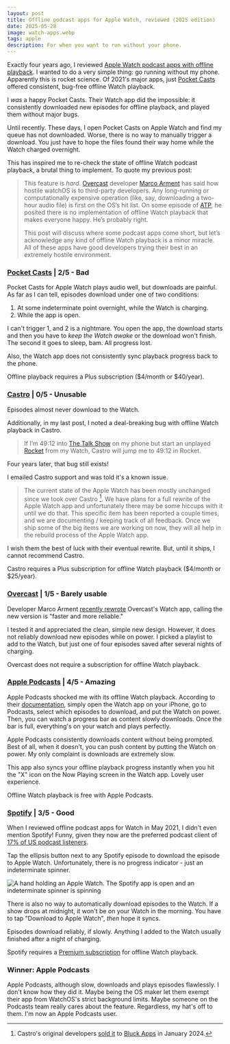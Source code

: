```yaml
---
layout: post
title: Offline podcast apps for Apple Watch, reviewed (2025 edition)
date: 2025-05-28
image: watch-apps.webp
tags: apple
description: For when you want to run without your phone.
---
```


Exactly four years ago, I reviewed [Apple Watch podcast apps with offline playback](/blog/offline-podcast-watch-apps-ranked). I wanted to do a very simple thing: go running without my phone. Apparently this is rocket science. Of 2021's major apps, just [Pocket Casts](https://apps.apple.com/us/app/pocket-casts/id414834813) offered consistent, bug-free offline Watch playback.

I _was_ a happy Pocket Casts. Their Watch app did the impossible: it consistently downloaded new episodes for offline playback, and played them without major bugs.

Until recently. These days, I open Pocket Casts on Apple Watch and find my queue has not downloaded. Worse, there is no way to manually trigger a download. You just have to hope the files found their way home while the Watch charged overnight.

This has inspired me to re-check the state of offline Watch podcast playback, a brutal thing to implement. To quote my previous post:

> This feature is _hard_. [Overcast](https://overcast.fm) developer [Marco Arment](https://mastodon.social/@marcoarment) has said how hostile watchOS is to third-party developers. Any long-running or computationally expensive operation (like, say, downloading a two-hour audio file) is first on the OS’s hit list. On some episode of [ATP](https://atp.fm), he posited there is no implementation of offline Watch playback that makes everyone happy. He’s probably right.
>
> This post will discuss where some podcast apps come short, but let’s acknowledge any kind of offline Watch playback is a minor miracle. All of these apps have good developers trying their best in an extremely hostile environment.

### [Pocket Casts](https://apps.apple.com/us/app/pocket-casts/id414834813) | 2/5 - Bad

Pocket Casts for Apple Watch plays audio well, but downloads are painful. As far as I can tell, episodes download under one of two conditions:

1. At some indeterminate point overnight, while the Watch is charging.
2. While the app is open.

I can't trigger 1, and 2 is a nightmare. You open the app, the download starts and then you have to _keep the Watch awake_ or the download won't finish. The second it goes to sleep, bam. All progress lost.

Also, the Watch app does not consistently sync playback progress back to the phone.

Offline playback requires a Plus subscription ($4/month or $40/year).

### [Castro](https://apps.apple.com/us/app/castro-podcast-player/id1080840241) | 0/5 - Unusable

Episodes almost never download to the Watch.

Additionally, in my last post, I noted a deal-breaking bug with offline Watch playback in Castro.

> If I’m 49:12 into [The Talk Show](https://daringfireball.net/thetalkshow/) on my phone but start an unplayed [Rocket](https://www.relay.fm/rocket) from my Watch, Castro will jump me to 49:12 in Rocket.

Four years later, that bug still exists!

I emailed Castro support and was told it's a known issue.

> The current state of the Apple Watch has been mostly unchanged since we took over Castro [^1]. We have plans for a full rewrite of the Apple Watch app and unfortunately there may be some hiccups with it until we do that. This specific item has been reported a couple times, and we are documenting / keeping track of all feedback. Once we ship some of the big items we are working on now, they will all help in the rebuild process of the Apple Watch app.

[^1]: Castro's original developers [sold it](https://techcrunch.com/2024/01/31/podcast-app-castro-now-owned-by-indie-developer-bluck-apps/) to [Bluck Apps](https://x.com/bluckapps) in January 2024.

I wish them the best of luck with their eventual rewrite. But, until it ships, I cannot recommend Castro.

Castro requires a Plus subscription for offline Watch playback ($4/month or $25/year).

### [Overcast](https://apps.apple.com/us/app/overcast/id888422857) | 1/5 - Barely usable

Developer Marco Arment [recently rewrote](https://mastodon.social/@overcastfm/114540464654803004) Overcast's Watch app, calling the new version is "faster and more reliable."

I tested it and appreciated the clean, simple new design. However, it does not reliably download new episodes while on power. I picked a playlist to add to the Watch, but just one of four episodes saved after several nights of charging.

Overcast does not require a subscription for offline Watch playback.

### [Apple Podcasts](https://www.apple.com/apple-podcasts/) | 4/5 - Amazing

Apple Podcasts shocked me with its offline Watch playback. According to their [documentation](https://support.apple.com/guide/watch/add-podcasts-apd14ab6460c/watchos), simply open the Watch app on your iPhone, go to Podcasts, select which episodes to download, and put the Watch on power. Then, you can watch a progress bar as content slowly downloads. Once the bar is full, everything's on your watch and plays perfectly.

Apple Podcasts consistently downloads content without being prompted. Best of all, when it doesn't, you can push content by putting the Watch on power. My only complaint is downloads are extremely slow.

This app also syncs your offline playback progress instantly when you hit the "X" icon on the Now Playing screen in the Watch app. Lovely user experience.

Offline Watch playback is free with Apple Podcasts.

### [Spotify](https://open.spotify.com) | 3/5 - Good

When I reviewed offline podcast apps for Watch in May 2021, I didn't even mention Spotify! Funny, given they now are the preferred podcast client of [17% of US podcast listeners](https://backlinko.com/podcast-stats).

Tap the ellipsis button next to any Spotify episode to download the episode to Apple Watch. Unfortunately, there is no progress indicator - just an indeterminate spinner.

![A hand holding an Apple Watch. The Spotify app is open and an indeterminate spinner is spinning](spin.webp)

There is also no way to automatically download episodes to the Watch. If a show drops at midnight, it won't be on your Watch in the morning. You have to tap "Download to Apple Watch", _then_ hope it syncs.

Episodes download reliably, if slowly. Anything I added to the Watch usually finished after a night of charging.

Spotify requires a [Premium subscription](https://www.spotify.com/us/premium/) for offline Watch playback.

### Winner: Apple Podcasts

Apple Podcasts, although slow, downloads and plays episodes flawlessly. I don't know how they did it. Maybe being the OS maker let them exempt their app from WatchOS's strict background limits. Maybe someone on the Podcasts team really cares about the feature. Regardless, my hat's off to them. I'm now an Apple Podcasts user.
